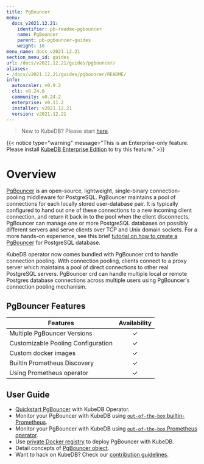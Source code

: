 ```yaml
---
title: PgBouncer
menu:
  docs_v2021.12.21:
    identifier: pb-readme-pgbouncer
    name: PgBouncer
    parent: pb-pgbouncer-guides
    weight: 10
menu_name: docs_v2021.12.21
section_menu_id: guides
url: /docs/v2021.12.21/guides/pgbouncer/
aliases:
- /docs/v2021.12.21/guides/pgbouncer/README/
info:
  autoscaler: v0.9.2
  cli: v0.24.0
  community: v0.24.2
  enterprise: v0.11.2
  installer: v2021.12.21
  version: v2021.12.21
---
```


> New to KubeDB? Please start [here](/docs/v2021.12.21/README).

{{< notice type="warning" message="This is an Enterprise-only feature. Please install [KubeDB Enterprise Edition](/docs/v2021.12.21/setup/install/enterprise) to try this feature." >}}

# Overview

[PgBouncer](https://pgbouncer.github.io/) is an open-source, lightweight, single-binary connection-pooling middleware for PostgreSQL. PgBouncer maintains a pool of connections for each locally stored user-database pair. It is typically configured to hand out one of these connections to a new incoming client connection, and return it back in to the pool when the client disconnects. PgBouncer can manage one or more PostgreSQL databases on possibly different servers and serve clients over TCP and Unix domain sockets. For a more hands-on experience, see this brief [tutorial on how to create a PgBouncer](https://pgdash.io/blog/pgbouncer-connection-pool.html) for PostgreSQL database.

KubeDB operator now comes bundled with PgBouncer crd to handle connection pooling. With connection pooling, clients connect to a proxy server which maintains a pool of direct connections to other real PostgreSQL servers. PgBouncer crd can handle multiple local or remote Postgres database connections across multiple users using PgBouncer's connection pooling mechanism.

## PgBouncer Features

| Features                           | Availability |
| ---------------------------------- | :----------: |
| Multiple PgBouncer Versions        |   &#10003;   |
| Customizable Pooling Configuration |   &#10003;   |
| Custom docker images               |   &#10003;   |
| Builtin Prometheus Discovery       |   &#10003;   |
| Using Prometheus operator          |   &#10003;   |

## User Guide

- [Quickstart PgBouncer](/docs/v2021.12.21/guides/pgbouncer/quickstart/quickstart) with KubeDB Operator.
- Monitor your PgBouncer with KubeDB using [`out-of-the-box` builtin-Prometheus](/docs/v2021.12.21/guides/pgbouncer/monitoring/using-builtin-prometheus).
- Monitor your PgBouncer with KubeDB using [`out-of-the-box` Prometheus operator](/docs/v2021.12.21/guides/pgbouncer/monitoring/using-prometheus-operator).
- Use [private Docker registry](/docs/v2021.12.21/guides/pgbouncer/private-registry/using-private-registry) to deploy PgBouncer with KubeDB.
- Detail concepts of [PgBouncer object](/docs/v2021.12.21/guides/pgbouncer/concepts/pgbouncer).
- Want to hack on KubeDB? Check our [contribution guidelines](/docs/v2021.12.21/CONTRIBUTING).
